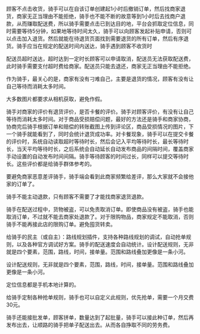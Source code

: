 顾客不点击收货，骑手可以在自该订单创建起1小时后撤销订单，然后找商家退货，商家无正当理由不能拒绝，骑手也不能不断的故意等到1小时后去找商户退款，从而赚取配送费，所以骑手需要点击已到达目的地，平台会抓取定位信息，同时需要等待5分钟，如果地等待时间太久，骑手可以向顾客发起补贴申请，否则可以点击加入退货。然后就能在待退货页面找到需要退货的所有订单，然后有序退货。骑手应当在规定的配送时间内送达，骑手遇到顾客不收货时



配送员超时送达，超时达到一定时长顾客可以申请取消，配送员无法获取配送费，此时骑手需要支付超时费给商家。配送员只能去退还，商家无正当理由不能拒绝。

作为骑手，最关心的是，商家有没有刁难自己，主要是退货的情况，顾客有没有让自己等待而消耗太多时间。

   大多数图片都要求从相机获取，避免作假。

骑手对商家的评价有退货评价，是否卡餐的评价。骑手对顾客评价，有没有让自己等待而消耗太多时间。对于商品受损赔偿问题，最好的方法还是骑手和商家协商，协商完后骑手根据订单和赔偿的转账截图上传到评论区，商品受损情况的图片，下一个骑手就能看到了，同时会统计退货成功率。对卡餐现象，骑手可以在提交卡餐的评价时，系统自动读取超时等待时长，然后会记入平均等待时长，最长等待时长，当天平均等待时长，之后系统会自动延长自动发布商品的间隔时间，覆盖商家手动设置的自动发布时间间隔。骑手等待顾客的时间过长，同样可以提交等待时长。这些评价都是给骑手群体参考的。

要避免商家恶意差评骑手，骑手端会看到此商家频繁给差评，那么大家就不会接他家的订单了。

骑手不能主动退款，只有顾客不需要了才能找商家退货退款。

骑手在配送过程中，货物被盗，可以免责取消订单。即使商品没有被盗，骑手也能取消订单，不过就不能去商家处退款了。对于限购物品，商家规定不能取消，否则骑手不能再接此店的限购订单。避免囤货转卖。



给骑手的民主（或自主）：路线规划插件，支持各种路线规划的调试，自动抢单规则，以及各种官方调试好方案。骑手的配送速度会自动统计。设计配送规则，无非就是四个要素，范围，路线，时间，接单量。范围和路线叠加更像是一条小河。

设计配送规则，无非就是四个要素，范围，路线，时间，接单量。范围和路线叠加更像是一条小河。

定位信息都是手机本地计算的。

给骑手定制各种抢单规则，骑手也可以自定义此规则，优先抢单，需要一个月交费30元。

骑手还能接批发单，顾客拼单，数量达到了起批量，骑手可以接此种订单，然后再发布出去，让顺路的骑手把单子配送出去。从而各自挣取不同的劳务费。

